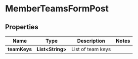 

# MemberTeamsFormPost


## Properties

Name | Type | Description | Notes
------------ | ------------- | ------------- | -------------
**teamKeys** | **List&lt;String&gt;** | List of team keys | 



